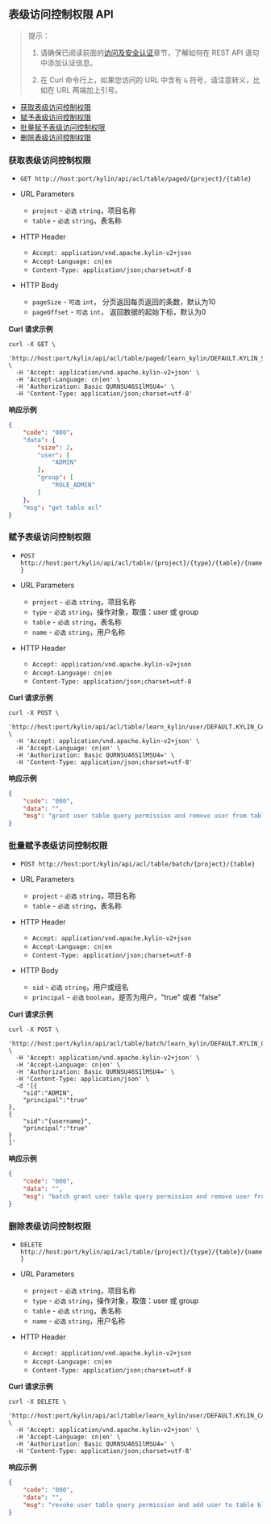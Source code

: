 ## 表级访问控制权限 API

> 提示：
>
> 1. 请确保已阅读前面的[访问及安全认证](authentication.cn.md)章节，了解如何在 REST API 语句中添加认证信息。
>
> 2. 在 Curl 命令行上，如果您访问的 URL 中含有 `&` 符号，请注意转义，比如在 URL 两端加上引号。



* [获取表级访问控制权限](#获取表级访问控制权限)
* [赋予表级访问控制权限](#赋予表级访问控制权限)
* [批量赋予表级访问控制权限](#批量赋予表级访问控制权限)
* [删除表级访问控制权限](#删除表级访问控制权限)



### 获取表级访问控制权限

- `GET http://host:port/kylin/api/acl/table/paged/{project}/{table}`


- URL Parameters
    * `project` - `必选` `string`，项目名称
    * `table` - `必选` `string`，表名称

- HTTP Header
	- `Accept: application/vnd.apache.kylin-v2+json`
	- `Accept-Language: cn|en`
	- `Content-Type: application/json;charset=utf-8`


- HTTP Body
    * `pageSize` - `可选` `int`， 分页返回每页返回的条数，默认为10
    * `pageOffset` - `可选` `int`， 返回数据的起始下标，默认为0


**Curl 请求示例**

```shell
curl -X GET \
  'http://host:port/kylin/api/acl/table/paged/learn_kylin/DEFAULT.KYLIN_SALES' \
  -H 'Accept: application/vnd.apache.kylin-v2+json' \
  -H 'Accept-Language: cn|en' \
  -H 'Authorization: Basic QURNSU46S1lMSU4=' \
  -H 'Content-Type: application/json;charset=utf-8'
```

**响应示例**

```JSON
{
    "code": "000"，
    "data": {
        "size": 2，
        "user": [
            "ADMIN"
        ]，
        "group": [
            "ROLE_ADMIN"
        ]
    }，
    "msg": "get table acl"
}
```



### 赋予表级访问控制权限

- `POST http://host:port/kylin/api/acl/table/{project}/{type}/{table}/{name}`


- URL Parameters
    * `project` - `必选` `string`，项目名称
    * `type` - `必选` `string`，操作对象，取值：user 或 group
    * `table` - `必选` `string`，表名称
	* `name` - `必选` `string`，用户名称


- HTTP Header
	- `Accept: application/vnd.apache.kylin-v2+json`
	- `Accept-Language: cn|en`
	- `Content-Type: application/json;charset=utf-8`


**Curl 请求示例**

```shell
curl -X POST \
  'http://host:port/kylin/api/acl/table/learn_kylin/user/DEFAULT.KYLIN_CAL_DT/ADMIN' \
  -H 'Accept: application/vnd.apache.kylin-v2+json' \
  -H 'Accept-Language: cn|en' \
  -H 'Authorization: Basic QURNSU46S1lMSU4=' \
  -H 'Content-Type: application/json;charset=utf-8'
```


**响应示例**

```JSON
{
    "code": "000",
    "data": "",
    "msg": "grant user table query permission and remove user from table black list."
}
```



### 批量赋予表级访问控制权限


- `POST http://host:port/kylin/api/acl/table/batch/{project}/{table}`


- URL Parameters
    * `project` - `必选` `string`，项目名称
    * `table` - `必选` `string`，表名称


- HTTP Header
	- `Accept: application/vnd.apache.kylin-v2+json`
	- `Accept-Language: cn|en`
	- `Content-Type: application/json;charset=utf-8`


- HTTP Body
    * `sid` - `必选` `string`，用户或组名
    * `principal` - `必选` `boolean`，是否为用户，"true" 或者 "false"


**Curl 请求示例**

```shell
curl -X POST \
  'http://host:port/kylin/api/acl/table/batch/learn_kylin/DEFAULT.KYLIN_CAL_DT' \
  -H 'Accept: application/vnd.apache.kylin-v2+json' \
  -H 'Accept-Language: cn|en' \
  -H 'Authorization: Basic QURNSU46S1lMSU4=' \
  -H 'Content-Type: application/json' \
  -d '[{
	"sid":"ADMIN",
	"principal":"true"
},
{
	"sid":"{username}",
	"principal":"true"
}
]'
```

**响应示例**

```JSON
{
    "code": "000",
    "data": "",
    "msg": "batch grant user table query permission and remove user from table black list"
}
```



### 删除表级访问控制权限

- `DELETE http://host:port/kylin/api/acl/table/{project}/{type}/{table}/{name}`


- URL Parameters
    * `project` - `必选` `string`，项目名称
    * `type` - `必选` `string`，操作对象，取值：user 或 group
    * `table` - `必选` `string`，表名称
    * `name` - `必选` `string`，用户名称


- HTTP Header
	- `Accept: application/vnd.apache.kylin-v2+json`
	- `Accept-Language: cn|en`
	- `Content-Type: application/json;charset=utf-8`


**Curl 请求示例**

```shell
curl -X DELETE \
  'http://host:port/kylin/api/acl/table/learn_kylin/user/DEFAULT.KYLIN_CAL_DT/ADMIN' \
  -H 'Accept: application/vnd.apache.kylin-v2+json' \
  -H 'Accept-Language: cn|en' \
  -H 'Authorization: Basic QURNSU46S1lMSU4=' \
  -H 'Content-Type: application/json;charset=utf-8'
```


**响应示例**

```JSON
{
    "code": "000",
    "data": "",
    "msg": "revoke user table query permission and add user to table black list."
}
```